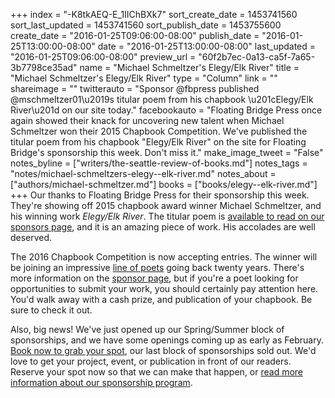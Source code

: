 +++
index = "-K8tkAEQ-E_1IIChBXk7"
sort_create_date = 1453741560
sort_last_updated = 1453741560
sort_publish_date = 1453755600
create_date = "2016-01-25T09:06:00-08:00"
publish_date = "2016-01-25T13:00:00-08:00"
date = "2016-01-25T13:00:00-08:00"
last_updated = "2016-01-25T09:06:00-08:00"
preview_url = "60f2b7ec-0a13-ca5f-7a65-3b7798ce35ad"
name = "Michael Schmeltzer's Elegy/Elk River"
title = "Michael Schmeltzer's Elegy/Elk River"
type = "Column"
link = ""
shareimage = ""
twitterauto = "Sponsor @fbpress published @mschmeltzer01\u2019s titular poem from his chapbook \u201cElegy/Elk River\u201d on our site today."
facebookauto = "Floating Bridge Press once again showed their knack for uncovering new talent when Michael Schmeltzer won their 2015 Chapbook Competition. We've published the titular poem from his chapbook \"Elegy/Elk River\" on the site for Floating Bridge's sponsorship this week. Don't miss it."
make_image_tweet = "False"
notes_byline = ["writers/the-seattle-review-of-books.md"]
notes_tags = "notes/michael-schmeltzers-elegy--elk-river.md"
notes_about = ["authors/michael-schmeltzer.md"]
books = ["books/elegy--elk-river.md"]
+++
Our thanks to Floating Bridge Press for their sponsorship this week. They're showing off 2015 chapbook award winner Michael Schmeltzer, and his winning work _Elegy/Elk River_. The titular poem is <a href="http://seattlereviewofbooks.com/sponsorships" title="The Seattle Review of Books - sponsorships">available to read on our sponsors page</a>, and it is an amazing piece of work. His accolades are well deserved.

The 2016 Chapbook Competition is now accepting entries. The winner will be joining an impressive <a href="http://www.floatingbridgepress.org/chapbook/" title="Chapbooks | Floating Bridge Press">line of poets</a> going back twenty years. There's more information on the <a href="http://seattlereviewofbooks.com/sponsorships" title="The Seattle Review of Books - sponsorships">sponsor page</a>, but if you're a poet looking for opportunities to submit your work, you should certainly pay attention here. You'd walk away with a cash prize, and publication of your chapbook. Be sure to check it out.

Also, big news! We've just opened up our Spring/Summer block of sponsorships, and we have some openings coming up as early as February. <a href="http://seattlereviewofbooks.com/sponsor/book/" title="The Seattle Review of Books - Sponsor the Seattle Review of Books">Book now to grab your spot</a>, our last block of sponsorships sold out. We'd love to get your project, event, or publication in front of our readers. Reserve your spot now so that we can make that happen, or <a href="http://seattlereviewofbooks.com/sponsor/" title="The Seattle Review of Books - Sponsor the Seattle Review of Books">read more information about our sponsorship program</a>. 